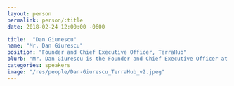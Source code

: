 ```yaml
---
layout: person
permalink: person/:title
date: 2018-02-24 12:00:00 -0600

title:  "Dan Giurescu"
name: "Mr. Dan Giurescu"
position: "Founder and Chief Executive Officer, TerraHub"
blurb: "Mr. Dan Giurescu is the Founder and Chief Executive Officer at TerraHub"
categories: speakers
image: "/res/people/Dan-Giurescu_TerraHub_v2.jpeg"
---
```


